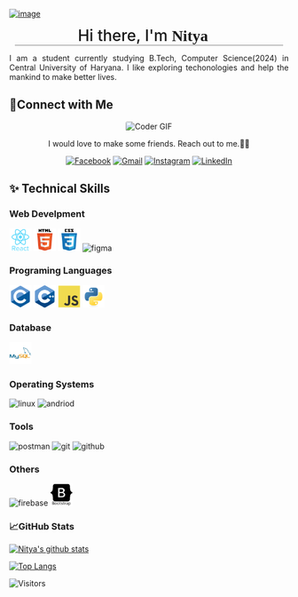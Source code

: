 [![image](https://www.linkpicture.com/q/Future-Tech-Youtube-Thumbnail.png)](https://www.linkpicture.com/view.php?img=LPic641447d381df02089541735)
<h2 align="center" style="font-weight:500;font-size:28px;margin:10px;border-bottom:1px solid gray;">
        Hi there, I'm <span style="font-family:cursive;font-weight:900;">Nitya👋</span>
</h2>

<p style="text-align:justify;">
I am a student currently studying B.Tech, Computer Science(2024) in Central University of Haryana. I like exploring techonologies and help the mankind to make better lives.
</p>

## 🤘**Connect with Me**

<p align="center">
 <img alt="Coder GIF" style="border-radius:3px;" height=300 width=450 src="https://mir-s3-cdn-cf.behance.net/project_modules/disp/601014116770475.6068beff4640a.gif" />
</p>
<div align="center">
I would love to make some friends. Reach out to me.🤜🤛
</div>
<div align="center">
        
[![Facebook](https://img.shields.io/badge/Facebook-%231877F2.svg?style=flat&logo=Facebook&logoColor=white)](https://www.facebook.com/profile.php?id=100080435350800)
[![Gmail](https://img.shields.io/badge/Gmail-D14836?style=flat&logo=gmail&logoColor=white)](https://mail.google.com/mail/u/0/?fs=1&tf=cm&source=mailto&to=nityabharti123@gmail.com)
[![Instagram](https://img.shields.io/badge/Instagram-%23E4405F.svg?style=flat&logo=Instagram&logoColor=white)](https://instagram.com/____nitya___?igshid=ZDdkNTZiNTM=)
[![LinkedIn](https://img.shields.io/badge/linkedin-%230077B5.svg?style=flat&logo=linkedin&logoColor=white)](https://linkedin.com/in/nitya-bharti-626804210)

</div>

  
## ✨ **Technical Skills**

### Web Develpment
<p align="left">
    <img  src="https://raw.githubusercontent.com/devicons/devicon/master/icons/react/react-original-wordmark.svg"  alt="react"  width="40"  height="40"/>
    <img src="https://raw.githubusercontent.com/devicons/devicon/master/icons/html5/html5-original-wordmark.svg" alt="html5" width="40" height="40"/>
    <img src="https://raw.githubusercontent.com/devicons/devicon/master/icons/css3/css3-original-wordmark.svg" alt="css3" width="40" height="40"/>
    <img src="https://www.vectorlogo.zone/logos/figma/figma-icon.svg" alt="figma" width="40" height="40"/>
<!-- <img src="https://raw.githubusercontent.com/devicons/devicon/master/icons/nodejs/nodejs-original-wordmark.svg" alt="nodejs" width="40" height="40"/> -->
</p>

### Programing Languages
<p align="left">
        <img src="https://raw.githubusercontent.com/devicons/devicon/master/icons/c/c-original.svg" alt="c" width="40" height="40"/>
        <img src="https://raw.githubusercontent.com/devicons/devicon/master/icons/cplusplus/cplusplus-original.svg" alt="cplusplus" width="40" height="40"/>
        <img src="https://raw.githubusercontent.com/devicons/devicon/master/icons/javascript/javascript-original.svg" alt="javascript" width="40" height="40"/>
        <img src="https://raw.githubusercontent.com/devicons/devicon/master/icons/python/python-original.svg" alt="python" width="40" height="40"/>
        <!--<img src="https://raw.githubusercontent.com/devicons/devicon/master/icons/java/java-original.svg" alt="java" width="40" height="40"/>  -->  
</p>


### Database
  
<p align="left">
        <img src="https://raw.githubusercontent.com/devicons/devicon/master/icons/mysql/mysql-original-wordmark.svg" alt="mysql" width="40" height="40"/>  
</p>

### Operating Systems
  
<p align="left">
        <img src="https://www.vectorlogo.zone/logos/linux/linux-icon.svg" alt="linux" width="40" height="40"/>
        <img src="https://www.vectorlogo.zone/logos/android/android-icon.svg" alt="andriod"width="40"height="40"/>
        
</p>

### Tools
  
<p align="left">
        <img src="https://www.vectorlogo.zone/logos/getpostman/getpostman-icon.svg" alt="postman" width="40" height="40"/>
        <img src="https://www.vectorlogo.zone/logos/git-scm/git-scm-icon.svg" alt="git" width="40" height="40"/>
        <img src="https://www.vectorlogo.zone/logos/github/github-icon.svg" alt="github" width="40" height="40"/>
        
</p>

### Others
<p align="left">
        <img src="https://www.vectorlogo.zone/logos/firebase/firebase-icon.svg" alt="firebase" width="40" height="40"/>
        <img src="https://raw.githubusercontent.com/devicons/devicon/master/icons/bootstrap/bootstrap-plain-wordmark.svg" alt="bootstrap" width="40" height="40"/>
        <!--<img src="https://www.vectorlogo.zone/logos/heroku/heroku-icon.svg" alt="heroku" width="40" height="40"/>-->
</p>

### **📈GitHub Stats**

[![Nitya's github stats](https://github-readme-stats.vercel.app/api?username=nityabharti&show_icons=true)](https://github.com/nityabharti)

[![Top Langs](https://github-readme-stats.vercel.app/api/top-langs/?username=nityabharti&layout=compact&langs_count=10&hide=jupyter%20notebook)](https://github.com/nityabharti)

![Visitors](https://visitor-badge.glitch.me/badge?page_id=nityabharti.visitor-badge)

